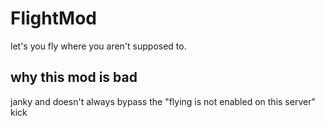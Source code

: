 # FlightMod
let's you fly where you aren't supposed to.
## why this mod is bad
janky and doesn't always bypass the "flying is not enabled on this server" kick
